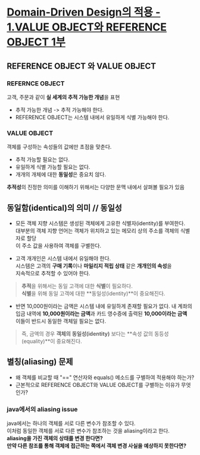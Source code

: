 # [Domain-Driven Design의 적용 - 1.VALUE OBJECT와 REFERENCE OBJECT 1부](http://aeternum.egloos.com/1105776)

## REFERENCE OBJECT 와 VALUE OBJECT

### REFERNCE OBJECT
고객, 주문과 같이 **실 세계의 추적 가능한 개념**을 표현  
* 추적 가능한 개념 -> 추적 가능해야 한다.  
* REFERENCE OBJECT는 시스템 내에서 유일하게 식별 가능해야 한다.

### VALUE OBJECT
객체를 구성하는 속성들의 값에만 초점을 맞춘다.  
* 추적 가능할 필요는 없다.  
* 유일하게 식별 가능할 필요는 없다.  
* 개개의 개체에 대한 **동일성**은 중요치 않다.  

**추적성**의 진정한 의미를 이해하기 위해서는 다양한 문맥 내에서 살펴볼 필요가 있음

## 동일함(identical)의 의미 // **동일성**
* 모든 객체 지향 시스템은 생성된 객체에게 고유한 식별자(identity)를 부여한다.  
대부분의 객체 지향 언어는 객체가 위치하고 있는 메모리 상의 주소를 객체의 식별자로 할당  
이 주소 값을 사용하여 객체를 구별한다.

* 고객 개개인은 시스템 내에서 유일해야 한다.  
시스템은 고객의 **구매 기록**이나 **마일리지 적립 상태** 같은 **개개인의 속성**을  
지속적으로 추적할 수 있어야 한다.  
> **추적**을 위해서는 동일 고객에 대한 **식별**이 필요하다.  
> **식별**을 위해 동일 고객에 대한 **동일성(identity)**이 중요해진다.

* 반면 10,000원이라는 금액은 시스템 내에 유일하게 존재할 필요가 없다.
내 계좌의 입금 내역에 **10,000원이라는 금액**과 카드 영수증에 출력된 **10,000이라는 금액**  
이들이 반드시 동일한 객체일 필요는 없다.  
> 즉, 금액의 경우 **객체의 동일성(identity)** 보다는 **속성 값의 동등성(equality)**이 중요해진다.

## 별칭(aliasing) 문제
* 왜 객체를 비교할 때 "==" 연산자와 equals() 메소드를 구별하여 적용해야 하는가?  
* 근본적으로 REFERENCE OBJECT와 VALUE OBJECT를 구별하는 이유가 무엇인가?

### java에서의 aliasing issue
java에서는 하나의 객체를 서로 다른 변수가 참조할 수 있다.  
이처럼 동일한 객체를 서로 다른 변수가 참조하는 것을 aliasing이라고 한다.  
**aliasing을 가진 객체의 상태를 변경 한다면?**  
**만약 다른 참조를 통해 객체에 접근하는 쪽에서 객체 변경 사실을 예상하지 못한다면?**  

